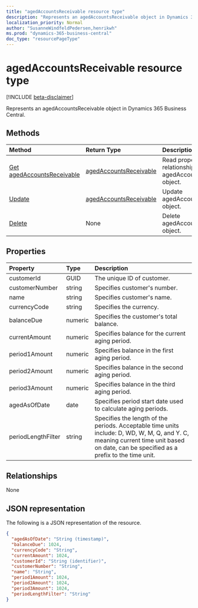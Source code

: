 ```yaml
---
title: "agedAccountsReceivable resource type"
description: "Represents an agedAccountsReceivable object in Dynamics 365 Business Central."
localization_priority: Normal
author: "SusanneWindfeldPedersen,henrikwh"
ms.prod: "dynamics-365-business-central"
doc_type: "resourcePageType"
---
```


# agedAccountsReceivable resource type

[!INCLUDE [beta-disclaimer](../../includes/beta-disclaimer.md)]

Represents an agedAccountsReceivable object in Dynamics 365 Business Central.

## Methods

| Method       | Return Type | Description |
|:-------------|:------------|:------------|
| [Get agedAccountsReceivable](../api/dynamics-agedaccountsreceivable-get.md) | [agedAccountsReceivable](dynamics-agedaccountsreceivable.md) | Read properties and relationships of agedAccountsReceivable object. |
| [Update](../api/dynamics-agedaccountsreceivable-update.md) | [agedAccountsReceivable](dynamics-agedaccountsreceivable.md) | Update agedAccountsReceivable object. |
| [Delete](../api/dynamics-agedaccountsreceivable-delete.md) | None | Delete agedAccountsReceivable object. |

## Properties
| Property	     | Type    |Description                                  |
|:---------------|:--------|:--------------------------------------------|
|customerId      |GUID     |The unique ID of customer.                   |
|customerNumber  |string   |Specifies customer's number.                 |
|name            |string   |Specifies customer's name.                   |
|currencyCode    |string   |Specifies the currency.                      |
|balanceDue      |numeric  |Specifies the customer's total balance.      |
|currentAmount   |numeric  |Specifies balance for the current aging period.|
|period1Amount   |numeric  |Specifies balance in the first aging period. |
|period2Amount   |numeric  |Specifies balance in the second aging period.|
|period3Amount   |numeric  |Specifies balance in the third aging period. |
|agedAsOfDate    |date     |Specifies period start date used to calculate aging periods.|
|periodLengthFilter|string |Specifies the length of the periods. Acceptable time units include: D, WD, W, M, Q, and Y. C, meaning current time unit based on date, can be specified as a prefix to the time unit.|



## Relationships

None

## JSON representation

The following is a JSON representation of the resource.

<!-- {
  "blockType": "resource",
  "optionalProperties": [

  ],
  "@odata.type": "microsoft.graph.agedAccountsReceivable",
  "baseType": "",
  "keyProperty": "customerId"
}-->

```json
{
  "agedAsOfDate": "String (timestamp)",
  "balanceDue": 1024,
  "currencyCode": "String",
  "currentAmount": 1024,
  "customerId": "String (identifier)",
  "customerNumber": "String",
  "name": "String",
  "period1Amount": 1024,
  "period2Amount": 1024,
  "period3Amount": 1024,
  "periodLengthFilter": "String"
}
```

<!-- uuid: 16cd6b66-4b1a-43a1-adaf-3a886856ed98
2019-02-04 14:57:30 UTC -->
<!-- {
  "type": "#page.annotation",
  "description": "agedAccountsReceivable resource",
  "keywords": "",
  "section": "documentation",
  "tocPath": ""
}-->